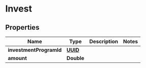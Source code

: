 
# Invest

## Properties
Name | Type | Description | Notes
------------ | ------------- | ------------- | -------------
**investmentProgramId** | [**UUID**](UUID.md) |  | 
**amount** | **Double** |  | 



